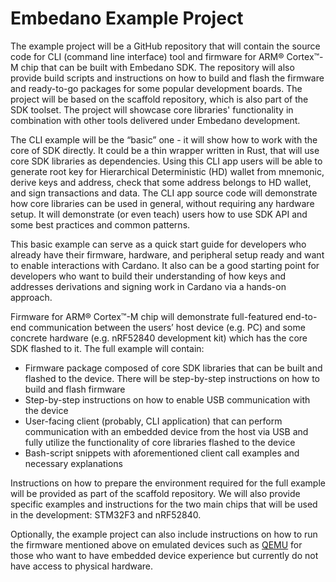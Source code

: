 # Embedano Example Project

The example project will be a GitHub repository that will contain the source code for CLI (command line interface)  tool and firmware for ARM® Cortex™-M chip that can be built with Embedano SDK. The repository will also provide build scripts and instructions on how to build and flash the firmware and ready-to-go packages for some popular development boards. The project will be based on the scaffold repository, which is also part of the SDK toolset. The project will showcase core libraries' functionality in combination with other tools delivered under Embedano development.

The CLI example will be the “basic” one - it will show how to work with the core of SDK directly. It could be a thin wrapper written in Rust, that will use core SDK libraries as dependencies. Using this CLI app users will be able to generate root key for Hierarchical Deterministic (HD) wallet from mnemonic, derive keys and address, check that some address belongs to HD wallet, and sign transactions and data. The CLI app source code will demonstrate how core libraries can be used in general, without requiring any hardware setup. It will demonstrate (or even teach) users how to use SDK API and some best practices and common patterns.

This basic example can serve as a quick start guide for developers who already have their firmware, hardware, and peripheral setup ready and want to enable interactions with Cardano. It also can be a good starting point for developers who want to build their understanding of how keys and addresses derivations and signing work in Сardano via a hands-on approach.

Firmware for ARM® Cortex™-M chip will demonstrate full-featured end-to-end communication between the users’ host device (e.g. PC) and some concrete hardware (e.g. nRF52840 development kit) which has the core SDK flashed to it. The full example will contain:

- Firmware package composed of core SDK libraries that can be built and flashed to the device. There will be step-by-step instructions on how to build and flash firmware
- Step-by-step instructions on how to enable USB communication with the device
- User-facing client (probably, CLI application) that can perform communication with an embedded device from the host via USB and fully utilize the functionality of core libraries flashed to the device
- Bash-script snippets with aforementioned client call examples and necessary explanations

Instructions on how to prepare the environment required for the full example will be provided as part of the scaffold repository. We will also provide specific examples and instructions for the two main chips that will be used in the development: STM32F3 and nRF52840.

Optionally, the example project can also include instructions on how to run the firmware mentioned above on emulated devices such as [QEMU](https://www.qemu.org/) for those who want to have embedded device experience but currently do not have access to physical hardware.